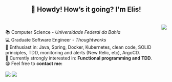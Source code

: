 <h2 align="center">🤠 Howdy! How’s it going? I'm Elis!</h2>

<br>

<img align="right" src="https://media1.giphy.com/media/RpfIXomvjCh8I/giphy.gif"/>

<p>
    
📚 Computer Science - *Universidade Federal da Bahia*  
💻 Graduate Software Engineer - *Thoughtworks*   
🎯 Enthusiast in: Java, Spring, Docker, Kubernetes, clean code, SOLID principles, TDD, monitoring and alerts (New Relic, etc), ArgoCD.  
🔎 Currently strongly interested in: **Functional programming and TDD**.   
😁 Feel free to **contact me:**  
    <br>
    <a href="mailto:emarcelatfs@gmail.com"><img src="https://img.shields.io/badge/Gmail-D14836?style=for-the-badge&logo=gmail&logoColor=white"/></a>
    <a href="https://www.linkedin.com/in/elismrclsa/"><img src="https://img.shields.io/badge/LinkedIn-0077B5?style=for-the-badge&logo=linkedin&logoColor=white"/></a> 
    
</p>
